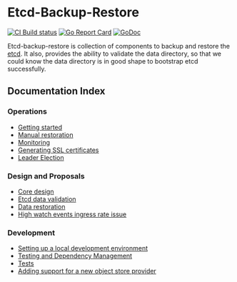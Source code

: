 # Etcd-Backup-Restore

[![CI Build status](https://concourse.ci.gardener.cloud/api/v1/teams/gardener-tests/pipelines/etcd-backup-restore-master/jobs/master-head-update-job/badge)](https://concourse.ci.gardener.cloud/teams/gardener-tests/pipelines/etcd-backup-restore-master/jobs/master-head-update-job)
[![Go Report Card](https://goreportcard.com/badge/github.com/gardener/etcd-backup-restore)](https://goreportcard.com/report/github.com/gardener/etcd-backup-restore)
[![GoDoc](https://godoc.org/github.com/gardener/etcd-backup-restore?status.svg)](https://godoc.org/github.com/gardener/etcd-backup-restore)

Etcd-backup-restore is collection of components to backup and restore the [etcd]. It also, provides the ability to validate the data directory, so that we could know the data directory is in good shape to bootstrap etcd successfully.

## Documentation Index

### Operations

* [Getting started](docs/deployment/getting_started.md)
* [Manual restoration](docs/operations/manual_restoration.md)
* [Monitoring](docs/operations/metrics.md)
* [Generating SSL certificates](docs/operations/generating_ssl_certificates.md)
* [Leader Election](docs/operations/leader_election.md)

### Design and Proposals

* [Core design](docs/proposals/design.md)
* [Etcd data validation](docs/proposals/validation.md)
* [Data restoration](docs/proposals/restoration.md)
* [High watch events ingress rate issue](docs/proposals/high_watch_event_ingress_rate.md)

### Development

* [Setting up a local development environment](docs/development/local_setup.md)
* [Testing and Dependency Management](docs/development/testing_and_dependencies.md)
* [Tests](docs/development/tests.md)
* [Adding support for a new object store provider](docs/development/new_cp_support.md)

[etcd]: https://github.com/etcd-io/etcd
